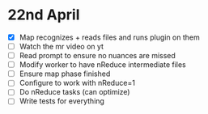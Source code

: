 # 22nd April
- [x] Map recognizes + reads files and runs plugin on them
- [ ] Watch the mr video on yt
- [ ] Read prompt to ensure no nuances are missed
- [ ] Modify worker to have nReduce intermediate files
- [ ] Ensure map phase finished
- [ ] Configure to work with nReduce=1
- [ ] Do nReduce tasks (can optimize)
- [ ] Write tests for everything
